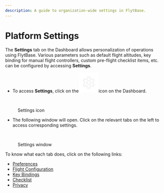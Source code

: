 ```yaml
---
description: A guide to organization-wide settings in FlytBase.
---
```


# Platform Settings

The **Settings** tab on the Dashboard allows personalization of operations using FlytBase. Various parameters such as default flight altitudes, key binding for manual flight controllers, custom pre-flight checklist items, etc. can be configured by accessing **Settings**.&#x20;

* To access **Settings**, click on the<img src="../../.gitbook/assets/image (193).png" alt="" data-size="line">icon on the Dashboard.

<figure><img src="../../.gitbook/assets/capture_20240417190316118.bmp" alt=""><figcaption><p>Settings icon</p></figcaption></figure>

* The following window will open. Click on the relevant tabs on the left to access corresponding settings.

<figure><img src="../../.gitbook/assets/capture_20240417190243524.bmp" alt=""><figcaption><p>Settings window</p></figcaption></figure>

To know what each tab does, click on the following links:

* [Preferences](preferences.md)
* [Flight Configuration](flight-configuration.md)
* [Key Bindings](key-bindings.md)
* [Checklist](checklist.md)
* [Privacy](privacy.md)
